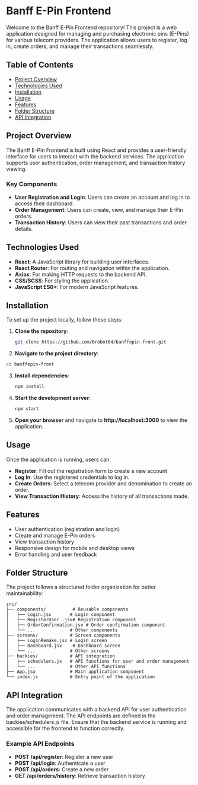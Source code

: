 # Banff E-Pin Frontend

Welcome to the Banff E-Pin Frontend repository! This project is a web application designed for managing and purchasing electronic pins (E-Pins) for various telecom providers. The application allows users to register, log in, create orders, and manage their transactions seamlessly.

## Table of Contents

- [Project Overview](#project-overview)
- [Technologies Used](#technologies-used)
- [Installation](#installation)
- [Usage](#usage)
- [Features](#features)
- [Folder Structure](#folder-structure)
- [API Integration](#api-integration)

## Project Overview

The Banff E-Pin Frontend is built using React and provides a user-friendly interface for users to interact with the backend services. The application supports user authentication, order management, and transaction history viewing. 

### Key Components

- **User   Registration and Login**: Users can create an account and log in to access their dashboard.
- **Order Management**: Users can create, view, and manage their E-Pin orders.
- **Transaction History**: Users can view their past transactions and order details.

## Technologies Used

- **React**: A JavaScript library for building user interfaces.
- **React Router**: For routing and navigation within the application.
- **Axios**: For making HTTP requests to the backend API.
- **CSS/SCSS**: For styling the application.
- **JavaScript ES6+**: For modern JavaScript features.

## Installation

To set up the project locally, follow these steps:

1. **Clone the repository**:
   ```bash
   git clone https://github.com/Brobot64/banffepin-front.git

    ```

2. **Navigate to the project directory**:
``` bash
cd banffepin-front
```

3. **Install dependencies**:
    ```bash
    npm install
    ```

4. **Start the development server**:
    ```bash
    npm start
    ```

5. **Open your browser** and navigate to **http://localhost:3000** to view the application.


## Usage
Once the application is running, users can:

- **Register**: Fill out the registration form to create a new account
- **Log In**: Use the registered credentials to log in.
- **Create Orders**: Select a telecom provider and denomination to create an order.
- **View Transaction History**: Access the history of all transactions made.



## Features
- User authentication (registration and login)
- Create and manage E-Pin orders
- View transaction history
- Responsive design for mobile and desktop views
- Error handling and user feedback


## Folder Structure
The project follows a structured folder organization for better maintainability:

```
src/
├── components/          # Reusable components
│   ├── Login.jsx       # Login component
│   ├── RegisterUser .jsx# Registration component
│   ├── OrderConfirmation.jsx # Order confirmation component
│   └── ...             # Other components
├── screens/            # Screen components
│   ├── LoginRemake.jsx # Login screen
│   ├── Dashboard.jsx    # Dashboard screen
│   └── ...             # Other screens
├── backies/            # API integration
│   ├── schedulers.js   # API functions for user and order management
│   └── ...             # Other API functions
├── App.jsx             # Main application component
└── index.js            # Entry point of the application
```


## API Integration
The application communicates with a backend API for user authentication and order management. The API endpoints are defined in the backies/schedulers.js file. Ensure that the backend service is running and accessible for the frontend to function correctly.

### Example API Endpoints
- **POST /api/register**: Register a new user
- **POST /api/login**: Authenticate a user
- **POST /api/orders**: Create a new order
- **GET /api/orders/history**: Retrieve transaction history

